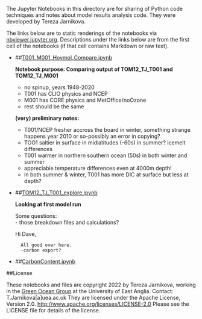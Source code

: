 The Jupyter Notebooks in this directory are for sharing of Python code
techniques and notes about model results analysis code.
They were developed by Tereza Jarnikova.

The links below are to static renderings of the notebooks via
[nbviewer.jupyter.org](http://nbviewer.jupyter.org/).
Descriptions under the links below are from the first cell of the notebooks
(if that cell contains Markdown or raw text).

* ##[T001_M001_Hovmol_Compare.ipynb](/RUNS_ANALYSIS//T001_M001_Hovmol_Compare.ipynb)  
    
    **Notebook purpose: Comparing output of TOM12_TJ_T001 and TOM12_TJ_M001**  
      
    - no spinup, years 1948-2020  
    - T001 has CLIO physics and NCEP  
    - M001 has CORE physics and MetOffice/noOzone  
    - rest should be the same  
      
      
    **(very) preliminary notes:**  
    - T001/NCEP fresher accross the board in winter, something strange happens year 2010 or so-possibly an error in copying?  
    - TOO1 saltier in surface in midlatitudes (-60s) in summer? icemelt differences  
    - T001 warmer in northern southern ocean (50s) in both winter and summer  
    - appreciable temperature differences even at 4000m depth!  
    - in both summer & winter, T001 has more DIC at surface but less at depth?  

* ##[TOM12_TJ_T001_explore.ipynb](/RUNS_ANALYSIS//TOM12_TJ_T001_explore.ipynb)  
    
    **Looking at first model run**  
      
    Some questions:  
        - those breakdown files and calculations?  
          
          
    Hi Dave,   
      
        All good over here.   
        -carbon export?  
          


* ##[CarbonContent.ipynb](/RUNS_ANALYSIS//CarbonContent.ipynb)  
    

##License

These notebooks and files are copyright 2022
by Tereza Jarnikova, working in the [Green Ocean Group](https://www.uea.ac.uk/groups-and-centres/green-ocean)
at the University of East Anglia. Contact: T.Jarnikova[a]uea.ac.uk
They are licensed under the Apache License, Version 2.0.
http://www.apache.org/licenses/LICENSE-2.0
Please see the LICENSE file for details of the license.
